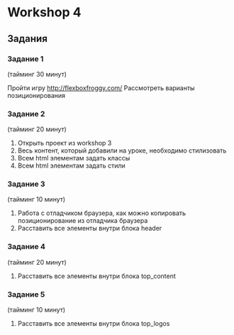 # Workshop 4

## Задания

### Задание 1

(тайминг 30 минут)

Пройти игру http://flexboxfroggy.com/
Рассмотреть варианты позиционирования

### Задание 2

(тайминг 20 минут)

1. Открыть проект из workshop 3
2. Весь контент, который добавили на уроке, необходимо стилизовать
3. Всем html элементам задать классы
4. Всем html элементам задать стили

### Задание 3

(тайминг 10 минут)

1. Работа с отладчиком браузера, как можно копировать позиционирование из отладчика браузера
2. Расставить все элементы внутри блока header

### Задание 4 

(тайминг 20 минут)

1. Расставить все элементы внутри блока top_content

### Задание 5 

(тайминг 10 минут)

1. Расставить все элементы внутри блока top_logos
